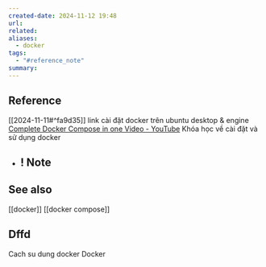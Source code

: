 ```yaml
---
created-date: 2024-11-12 19:48
url: 
related: 
aliases:
  - docker
tags:
  - "#reference_note"
summary:
---
```

## Reference 
[[2024-11-11#^fa9d35]] link cài đặt docker trên ubuntu desktop & engine 
[Complete Docker Compose in one Video - YouTube](https://www.youtube.com/watch?v=S8f5B8-BtzU&list=LL&index=2&t=520s) Khóa học về cài đặt và sử dụng docker 
 - ! Note
	 - 

## See also 
[[docker]]
[[docker compose]]
## Dffd


Cach su dung docker 
Docker
